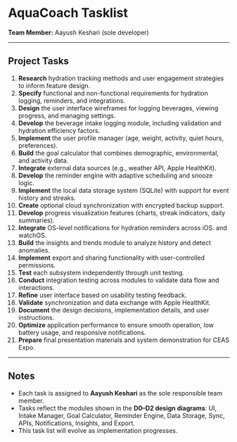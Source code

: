 # AquaCoach Tasklist
 
**Team Member:** Aayush Keshari (sole developer)

---

## Project Tasks

1. **Research** hydration tracking methods and user engagement strategies to inform feature design.  
2. **Specify** functional and non-functional requirements for hydration logging, reminders, and integrations.  
3. **Design** the user interface wireframes for logging beverages, viewing progress, and managing settings.  
4. **Develop** the beverage intake logging module, including validation and hydration efficiency factors.  
5. **Implement** the user profile manager (age, weight, activity, quiet hours, preferences).  
6. **Build** the goal calculator that combines demographic, environmental, and activity data.  
7. **Integrate** external data sources (e.g., weather API, Apple HealthKit).  
8. **Develop** the reminder engine with adaptive scheduling and snooze logic.  
9. **Implement** the local data storage system (SQLite) with support for event history and streaks.  
10. **Create** optional cloud synchronization with encrypted backup support.  
11. **Develop** progress visualization features (charts, streak indicators, daily summaries).  
12. **Integrate** OS-level notifications for hydration reminders across iOS. and watchOS.  
13. **Build** the insights and trends module to analyze history and detect anomalies.  
14. **Implement** export and sharing functionality with user-controlled permissions.  
15. **Test** each subsystem independently through unit testing.  
16. **Conduct** integration testing across modules to validate data flow and interactions.  
17. **Refine** user interface based on usability testing feedback.  
18. **Validate** synchronization and data exchange with Apple HealthKit.  
19. **Document** the design decisions, implementation details, and user instructions.
20. **Optimize** application performance to ensure smooth operation, low battery usage, and responsive notifications.    
21. **Prepare** final presentation materials and system demonstration for CEAS Expo.  

---

## Notes

- Each task is assigned to **Aayush Keshari** as the sole responsible team member.  
- Tasks reflect the modules shown in the **D0–D2 design diagrams**: UI, Intake Manager, Goal Calculator, Reminder Engine, Data Storage, Sync, APIs, Notifications, Insights, and Export.  
- This task list will evolve as implementation progresses.  
